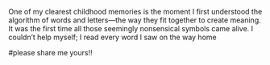 
One of my clearest childhood memories is the moment I first understood the algorithm of words and letters—the way they fit together to create meaning. It was the first time all those seemingly nonsensical symbols came alive. I couldn’t help myself; I read every word I saw on the way home

#please share me yours!!



<!---
omohanad/omohanad is a ✨ special ✨ repository because its `README.md` (this file) appears on your GitHub profile.
You can click the Preview link to take a look at your changes.
--->
